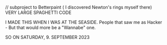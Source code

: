 
// subproject to Betterpaint ( I discovered Newton's rings myself there)
VERY LARGE SPAGHETTI CODE

I MADE THIS WHEN I WAS AT THE SEASIDE.
People that saw me as Hacker - But that would more be a "Wannabe" one.

SO ON ‎SATURDAY, ‎9. ‎SEPTEMBER ‎2023
